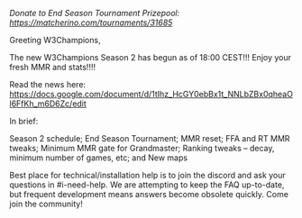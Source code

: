 *Donate to End Season Tournament Prizepool: https://matcherino.com/tournaments/31685*

Greeting W3Champions,

The new W3Champions Season 2 has begun as of 18:00 CEST!!!  Enjoy your fresh MMR and stats!!!!

Read the news here: https://docs.google.com/document/d/1tIhz_HcGY0ebBx1t_NNLbZBx0qheaOl6FfKh_m6D6Zc/edit

In brief:

Season 2 schedule;
End Season Tournament;
MMR reset;
FFA and RT MMR tweaks;
Minimum MMR gate for Grandmaster;
Ranking tweaks – decay, minimum number of games, etc; and
New maps


Best place for technical/installation help is to join the discord and ask your questions in #i-need-help. We are attempting to keep the FAQ up-to-date, but frequent development means answers become obsolete quickly. Come join the community!
